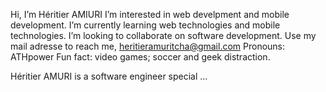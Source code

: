 Hi, I’m Héritier AMIURI
I’m interested in web develpment and mobile development.
I’m currently learning web technologies and mobile technologies.
I’m looking to collaborate on software development.
Use my mail adresse to reach me, heritieramuritcha@gmail.com
Pronouns: ATHpower
Fun fact: video games; soccer and geek  distraction.

Héritier AMURI is a software engineer special  ...
